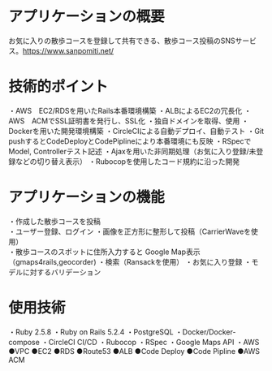 # アプリケーションの概要
お気に入りの散歩コースを登録して共有できる、散歩コース投稿のSNSサービス。https://www.sanpomiti.net/

# 技術的ポイント
・AWS　EC2/RDSを用いたRails本番環境構築
・ALBによるEC2の冗長化
・AWS　ACMでSSL証明書を発行し、SSL化
・独自ドメインを取得、使用
・Dockerを用いた開発環境構築
・CircleCIによる自動デプロイ、自動テスト
・Git pushするとCodeDeployとCodePiplineにより本番環境にも反映
・RSpecでModel, Controllerテスト記述
・Ajaxを用いた非同期処理（お気に入り登録/未登録などの切り替え表示）
・Rubocopを使用したコード規約に沿った開発


# アプリケーションの機能
・作成した散歩コースを投稿  
・ユーザー登録、ログイン
・画像を正方形に整形して投稿（CarrierWaveを使用）  
・散歩コースのスポットに住所入力すると Google Map表示（gmaps4rails,geocorder)
・検索（Ransackを使用）
・お気に入り登録
・モデルに対するバリデーション  

# 使用技術
・Ruby 2.5.8
・Ruby on Rails 5.2.4
・PostgreSQL
・Docker/Docker-compose
・CircleCI CI/CD
・Rubocop
・RSpec
・Google Maps API
・AWS
  ●VPC
  ●EC2
  ●RDS
  ●Route53
  ●ALB
  ●Code Deploy
  ●Code Pipline
  ●AWS ACM
